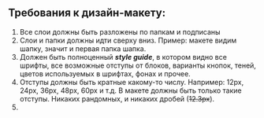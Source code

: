 ## Требования к дизайн-макету:
1. Все слои должны быть разложены по папкам и подписаны
2. Слои и папки должны идти сверху вниз. Пример: макете видим шапку, значит и первая папка шапка.
3. Должен быть полноценный **_style guide_**, в котором видно все шрифты, все возможные отступы от блоков, варианты кнопок, теней, цветов используемых в шрифтах, фонах и прочее.
4. Отступы должны быть кратные какому-то числу. Например: 12px, 24px, 36px, 48px, 60px и т.д. В макете должны быть только такие отступы. Никаких рандомных, и никаких дробей (~~12.3px~~).
5. 